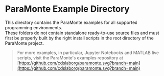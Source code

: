 ParaMonte Example Directory  
===========================
  
This directory contains the ParaMonte examples for all supported programming environments.  
These folders do not contain standalone ready-to-use source files and must first be properly 
built by the right install scripts in the root directory of the ParaMonte project.

> For more examples, in particular, Jupyter Notebooks and MATLAB live scripts, visit the ParaMonte's examples 
> repository at [https://github.com/cdslaborg/paramonte.svg?branch=main](https://github.com/cdslaborg/paramonte.svg?branch=main)  

